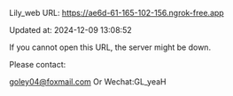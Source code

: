 Lily_web URL: https://ae6d-61-165-102-156.ngrok-free.app

Updated at: 2024-12-09 13:08:52

If you cannot open this URL, the server might be down.

Please contact: 

goley04@foxmail.com Or Wechat:GL_yeaH